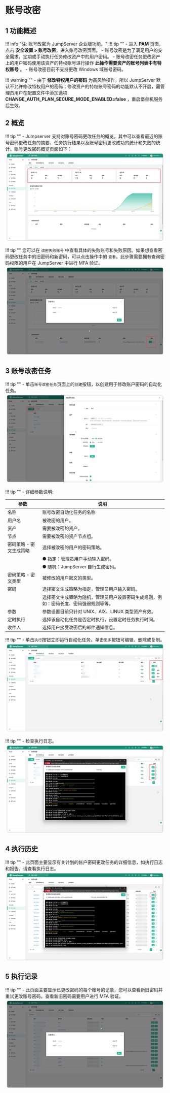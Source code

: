 # 账号改密
## 1 功能概述
!!! info "注: 账号改密为 JumpServer 企业版功能。"
!!! tip ""
    - 进入 **PAM** 页面，点击 **安全设置 > 账号改密**，进入账号改密页面。
    - 账号改密是为了满足用户的安全需求，定期或手动执行任务修改资产中的用户密码。
    - 账号改密任务更改资产上的用户密码使用该资产的特权账号进行操作 **此操作需要资产的账号列表中有特权账号** 。
    - 账号改密目前不支持更改 Windows 域账号密码。

!!! warning ""
    - 由于 **修改特权用户的密码** 为高风险操作，所以 JumpServer 默认不允许修改特权用户的密码；修改资产的特权账号密码的功能默认不开启，需管理员用户在配置文件中添加选项 **CHANGE_AUTH_PLAN_SECURE_MODE_ENABLED=false** ，重启堡垒机服务后生效。

## 2 概览
!!! tip ""
    - Jumpserver 支持对账号密码更改任务的概览，其中可以查看最近的账号密码更改任务的摘要、任务执行结果以及账号密码更改成功的统计和失败的统计。账号更改密码概览页面如下：
![V4_change_secrets_1](../../../../img/V4_change_secrets_1.png)


!!! tip ""
    您可以在 `改密失败账号` 中查看具体的失败账号和失败原因。如果想查看密码更改任务中的旧密码和新密码，可以点击操作中的 `查看`。此步骤需要拥有查询密码权限的用户在 JumpServer 中进行 MFA 验证。
![V4_change_secrets_7](../../../../img/V4_change_secrets_7.png)


## 3 账号改密任务
!!! tip "" 
    - 单击`账号改密任务`页面上的`创建`按钮，以创建用于修改账户密码的自动化任务。
![V4_change_secrets_2](../../../../img/V4_change_secrets_2.png)


!!! tip ""
    - 详细参数说明:

| 参数                          | 说明                                                                 |
|-------------------------------|----------------------------------------------------------------------|
| 名称                          | 账号改密自动化任务的名称                                             |
| 用户名                        | 被改密的用户。                                                       |
| 资产                          | 需要被改密的资产。                                                   |
| 节点                          | 需要被改密的资产节点组。                                             |
| 密码策略 - 密文生成策略          | 选择被改密的用户的密码策略。                                         |
|                               | ●  指定：管理员用户手动输入密码。                                     |
|                               | ●  随机：JumpServer 自行生成密码。                                    |
| 密码策略 - 密文类型              | 被修改的用户密文的类型。                                             |
| 密码                          | 选择密文生成策略为指定，管理员用户输入密码。                         |
|                               | 选择密文生成策略为随机，管理员用户设置密码生成规则，例如：密码长度、密码强弱规则等等。 |
| 参数                          | 参数设置目前只针对 UNIX、AIX、LINUX 类型资产有效。                    |
| 定时执行                      | 选择该自动化任务是否定时执行，设置定时任务执行时间。                 |
| 收件人                        | 选择用户接受改密后的邮件通知信息。                                   |

!!! tip ""
    - 单击`执行`按钮立即运行自动化任务。单击`更多`按钮可编辑、删除或复制。
![V4_change_secrets_3](../../../../img/V4_change_secrets_3.png)


!!! tip ""
    - 检查执行日志。
![V4_change_secrets_4](../../../../img/V4_change_secrets_4.png)


## 4 执行历史
!!! tip ""
    - 此页面主要显示有关计划的帐户密码更改任务的详细信息，如执行日志和报告。请查看执行日志。
![V4_change_secrets_5](../../../../img/V4_change_secrets_5.png)


## 5 执行记录
!!! tip ""
    - 此页面主要显示已更改密码的每个账号的记录，您可以查看新旧密码并重试更改账号密码。查看新旧密码需要用户进行 MFA 验证。
![V4_change_secrets_6](../../../../img/V4_change_secrets_6.png)
